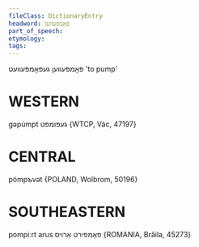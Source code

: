 ```yaml
---
fileClass: DictionaryEntry
headword: פּאָמפּעווען
part_of_speech: 
etymology: 
tags: 
---
```

פּאָמפּעווען
געפּאָמפּעוועט
'to pump'

WESTERN
========

gəpúmpt געפּומפּט {WTCP, Vác, 47197}

CENTRAL
========

pómpъvət {POLAND, Wolbrom, 50196}

SOUTHEASTERN
==============

pompiːrt arus פּאָמפּירט אַרויס {ROMANIA, Brăila, 45273}
